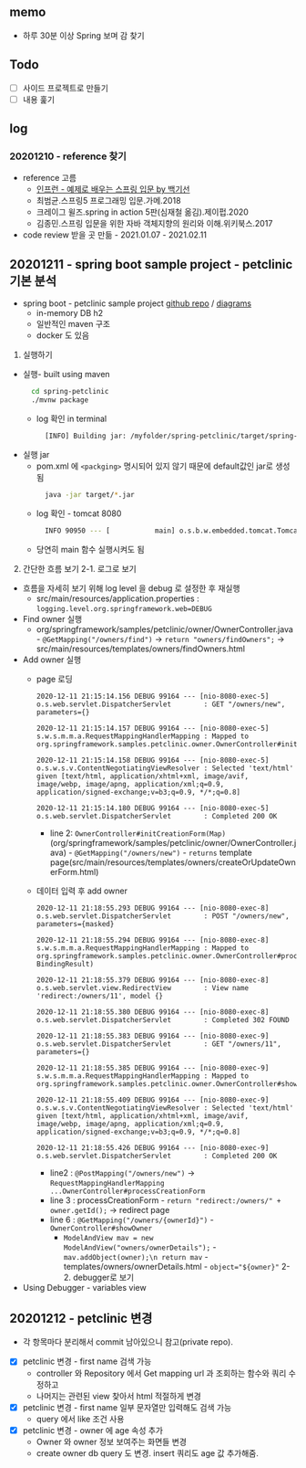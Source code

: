 ## memo
- 하루 30분 이상 Spring 보며 감 찾기

## Todo
- [ ] 사이드 프로젝트로 만들기
- [ ] 내용 훑기

## log
### 20201210 - reference 찾기
- reference 고름
  - [인프런 - 예제로 배우는 스프링 입문 by 백기선](https://www.inflearn.com/course/spring_revised_edition/dashboard)
  - 최범균.스프링5 프로그래밍 입문.가메.2018
  - 크레이그 윌즈.spring in action 5판(심재철 옮김).제이펍.2020
  - 김종민.스프링 입문을 위한 자바 객체지향의 원리와 이해.위키북스.2017 
- code review 받을 곳 만듦 - 2021.01.07 - 2021.02.11

## 20201211 - spring boot sample project - petclinic 기본 분석
- spring boot - petclinic sample project [github repo](https://github.com/spring-projects/spring-petclinic) / [diagrams](https://speakerdeck.com/michaelisvy/spring-petclinic-sample-application)
  - in-memory DB h2
  - 일반적인 maven 구조
  - docker 도 있음
1. 실행하기
- 실행- built using maven
  ```bash
    cd spring-petclinic
    ./mvnw package 
  ```
  - log 확인 in terminal
    ```bash
      [INFO] Building jar: /myfolder/spring-petclinic/target/spring-petclinic-2.4.0.BUILD-SNAPSHOT.jar
    ```
- 실행 jar
  - pom.xml 에 `<packging>` 명시되어 있지 않기 때문에 default값인 jar로 생성됨
    ```bash
      java -jar target/*.jar
    ``` 
  - log 확인 - tomcat 8080
    ```bash
      INFO 90950 --- [           main] o.s.b.w.embedded.tomcat.TomcatWebServer  : Tomcat started on port(s): 8080 (http) with context path ''
    ```
  - 당연히 main 함수 실행시켜도 됨

2. 간단한 흐름 보기
2-1. 로그로 보기
- 흐름을 자세히 보기 위해 log level 을 debug 로 설정한 후 재실행
  - src/main/resources/application.properties : `logging.level.org.springframework.web=DEBUG`
- Find owner 실행
  - org/springframework/samples/petclinic/owner/OwnerController.java - `@GetMapping("/owners/find")` -> `return "owners/findOwners";` -> src/main/resources/templates/owners/findOwners.html
- Add owner 실행
  - page 로딩
    ```
    2020-12-11 21:15:14.156 DEBUG 99164 --- [nio-8080-exec-5] o.s.web.servlet.DispatcherServlet        : GET "/owners/new", parameters={}

    2020-12-11 21:15:14.157 DEBUG 99164 --- [nio-8080-exec-5] s.w.s.m.m.a.RequestMappingHandlerMapping : Mapped to org.springframework.samples.petclinic.owner.OwnerController#initCreationForm(Map)
    
    2020-12-11 21:15:14.158 DEBUG 99164 --- [nio-8080-exec-5] o.s.w.s.v.ContentNegotiatingViewResolver : Selected 'text/html' given [text/html, application/xhtml+xml, image/avif, image/webp, image/apng, application/xml;q=0.9, application/signed-exchange;v=b3;q=0.9, */*;q=0.8]
    
    2020-12-11 21:15:14.180 DEBUG 99164 --- [nio-8080-exec-5] o.s.web.servlet.DispatcherServlet        : Completed 200 OK
    ```

    - line 2:  `OwnerController#initCreationForm(Map)`(org/springframework/samples/petclinic/owner/OwnerController.java) -  `@GetMapping("/owners/new")` - `returns` template page(src/main/resources/templates/owners/createOrUpdateOwnerForm.html)
  - 데이터 입력 후 add owner 
    ```
    2020-12-11 21:18:55.293 DEBUG 99164 --- [nio-8080-exec-8] o.s.web.servlet.DispatcherServlet        : POST "/owners/new", parameters={masked}
    
    2020-12-11 21:18:55.294 DEBUG 99164 --- [nio-8080-exec-8] s.w.s.m.m.a.RequestMappingHandlerMapping : Mapped to org.springframework.samples.petclinic.owner.OwnerController#processCreationForm(Owner, BindingResult)
    
    2020-12-11 21:18:55.379 DEBUG 99164 --- [nio-8080-exec-8] o.s.web.servlet.view.RedirectView        : View name 'redirect:/owners/11', model {}
    
    2020-12-11 21:18:55.380 DEBUG 99164 --- [nio-8080-exec-8] o.s.web.servlet.DispatcherServlet        : Completed 302 FOUND
    
    2020-12-11 21:18:55.383 DEBUG 99164 --- [nio-8080-exec-9] o.s.web.servlet.DispatcherServlet        : GET "/owners/11", parameters={}
    
    2020-12-11 21:18:55.385 DEBUG 99164 --- [nio-8080-exec-9] s.w.s.m.m.a.RequestMappingHandlerMapping : Mapped to org.springframework.samples.petclinic.owner.OwnerController#showOwner(int)
    
    2020-12-11 21:18:55.409 DEBUG 99164 --- [nio-8080-exec-9] o.s.w.s.v.ContentNegotiatingViewResolver : Selected 'text/html' given [text/html, application/xhtml+xml, image/avif, image/webp, image/apng, application/xml;q=0.9, application/signed-exchange;v=b3;q=0.9, */*;q=0.8]
    
    2020-12-11 21:18:55.426 DEBUG 99164 --- [nio-8080-exec-9] o.s.web.servlet.DispatcherServlet        : Completed 200 OK
    ```
    - line2 : `@PostMapping("/owners/new")` -> `RequestMappingHandlerMapping ...OwnerController#processCreationForm`
    - line 3 :  processCreationForm - `return "redirect:/owners/" + owner.getId();` -> redirect page
    - line 6 : `@GetMapping("/owners/{ownerId}")` - `OwnerController#showOwner`
      - `ModelAndView mav = new ModelAndView("owners/ownerDetails");` - `mav.addObject(owner);\n return mav` - templates/owners/ownerDetails.html - `object="${owner}"`
2-2. debugger로 보기
- Using Debugger -  variables view  

## 20201212 - petclinic 변경
- 각 항목마다 분리해서 commit 남아있으니 참고(private repo).
- [x] petclinic 변경 - first name 검색 가능
  - controller 와 Repository 에서 Get mapping url 과 조회하는 함수와 쿼리 수정하고
  - 나머지는 관련된 view 찾아서 html 적절하게 변경
- [x] petclinic 변경 - first name 일부 문자열만 입력해도 검색 가능
  - query 에서 like 조건 사용
- [x] petclinic 변경 - owner 에 age 속성 추가
  - Owner 와 owner 정보 보여주는 화면들 변경
  - create owner db query 도 변경. insert 쿼리도 age 값 추가해줌.


